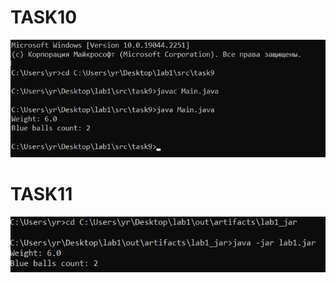 # TASK10
![TASK10](https://github.com/yanabelonozhko/VT-L1/raw/main/images/task10.png)
# TASK11
![TASK11](https://github.com/yanabelonozhko/VT-L1/raw/main/images/task11.png)
